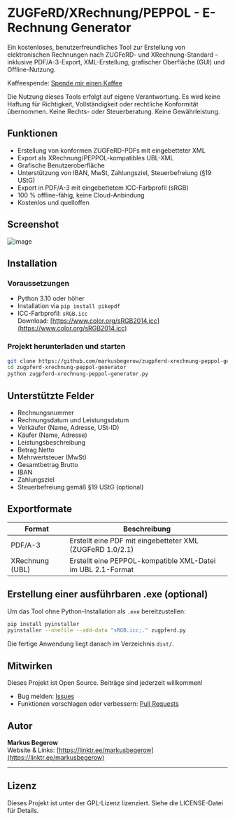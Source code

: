 # ZUGFeRD/XRechnung/PEPPOL - E-Rechnung Generator 

Ein kostenloses, benutzerfreundliches Tool zur Erstellung von elektronischen Rechnungen nach ZUGFeRD- und XRechnung-Standard – inklusive PDF/A-3-Export, XML-Erstellung, grafischer Oberfläche (GUI) und Offline-Nutzung.

Kaffeespende: <a href="https://paypal.me/MarkusBegerow?country.x=DE&locale.x=de_DE">Spende mir einen Kaffee</a>

Die Nutzung dieses Tools erfolgt auf eigene Verantwortung. 
Es wird keine Haftung für Richtigkeit, Vollständigkeit oder rechtliche Konformität übernommen.
Keine Rechts- oder Steuerberatung. Keine Gewährleistung.

## Funktionen

- Erstellung von konformen ZUGFeRD-PDFs mit eingebetteter XML
- Export als XRechnung/PEPPOL-kompatibles UBL-XML
- Grafische Benutzeroberfläche
- Unterstützung von IBAN, MwSt, Zahlungsziel, Steuerbefreiung (§19 UStG)
- Export in PDF/A-3 mit eingebettetem ICC-Farbprofil (sRGB)
- 100 % offline-fähig, keine Cloud-Anbindung
- Kostenlos und quelloffen

## Screenshot

![image](https://github.com/user-attachments/assets/64c7ecc4-a003-4a03-abda-4c100c3a4cd5)

## Installation

### Voraussetzungen

- Python 3.10 oder höher
- Installation via `pip install pikepdf`
- ICC-Farbprofil: `sRGB.icc`  
  Download: [https://www.color.org/sRGB2014.icc](https://www.color.org/sRGB2014.icc)

### Projekt herunterladen und starten

```bash
git clone https://github.com/markusbegerow/zugpferd-xrechnung-peppol-generator.git
cd zugpferd-xrechnung-peppol-generator
python zugpferd-xrechnung-peppol-generator.py
```

## Unterstützte Felder

- Rechnungsnummer
- Rechnungsdatum und Leistungsdatum
- Verkäufer (Name, Adresse, USt-ID)
- Käufer (Name, Adresse)
- Leistungsbeschreibung
- Betrag Netto
- Mehrwertsteuer (MwSt)
- Gesamtbetrag Brutto
- IBAN
- Zahlungsziel
- Steuerbefreiung gemäß §19 UStG (optional)

## Exportformate

| Format           | Beschreibung                                                  |
|------------------|---------------------------------------------------------------|
| PDF/A-3          | Erstellt eine PDF mit eingebetteter XML (ZUGFeRD 1.0/2.1)     |
| XRechnung (UBL)  | Erstellt eine PEPPOL-kompatible XML-Datei im UBL 2.1-Format   |

## Erstellung einer ausführbaren .exe (optional)

Um das Tool ohne Python-Installation als `.exe` bereitzustellen:

```bash
pip install pyinstaller
pyinstaller --onefile --add-data "sRGB.icc;." zugpferd.py
```

Die fertige Anwendung liegt danach im Verzeichnis `dist/`.

## Mitwirken

Dieses Projekt ist Open Source. Beiträge sind jederzeit willkommen!

- Bug melden: [Issues](https://github.com/markusbegerow/zugpferd-xrechnung-peppol-generator/issues)
- Funktionen vorschlagen oder verbessern: [Pull Requests](https://github.com/markusbegerow/zugpferd-xrechnung-peppol-generator/pulls)

## Autor

**Markus Begerow**  
Website & Links: [https://linktr.ee/markusbegerow](https://linktr.ee/markusbegerow)

---

## Lizenz

Dieses Projekt ist unter der GPL-Lizenz lizenziert. Siehe die LICENSE-Datei für Details.

